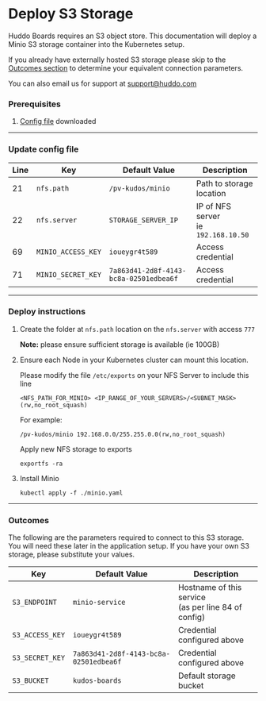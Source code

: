 # Deploy S3 Storage

Huddo Boards requires an S3 object store. This documentation will deploy a Minio S3 storage container into the Kubernetes setup.

If you already have externally hosted S3 storage please skip to the [Outcomes section](minio.md#outcomes) to determine your equivalent connection parameters.

You can also email us for support at [support@huddo.com](mailto:support@huddo.com)

### Prerequisites

1. [Config file](/assets/config/kubernetes/minio.yaml) downloaded

---

### Update config file

| Line | Key                | Default Value                          | Description                             |
| ---- | ------------------ | -------------------------------------- | --------------------------------------- |
| 21   | `nfs.path`         | `/pv-kudos/minio`                      | Path to storage location                |
| 22   | `nfs.server`       | `STORAGE_SERVER_IP`                    | IP of NFS server</br>ie `192.168.10.50` |
| 69   | `MINIO_ACCESS_KEY` | `ioueygr4t589`                         | Access credential                       |
| 71   | `MINIO_SECRET_KEY` | `7a863d41-2d8f-4143-bc8a-02501edbea6f` | Access credential                       |

---

### Deploy instructions

1.  Create the folder at `nfs.path` location on the `nfs.server` with access `777`

    **Note:** please ensure sufficient storage is available (ie 100GB)

1.  Ensure each Node in your Kubernetes cluster can mount this location.

    Please modify the file `/etc/exports` on your NFS Server to include this line

        <NFS_PATH_FOR_MINIO> <IP_RANGE_OF_YOUR_SERVERS>/<SUBNET_MASK>(rw,no_root_squash)

    For example:

        /pv-kudos/minio 192.168.0.0/255.255.0.0(rw,no_root_squash)

    Apply new NFS storage to exports

        exportfs -ra

1.  Install Minio

        kubectl apply -f ./minio.yaml

---

### Outcomes

The following are the parameters required to connect to this S3 storage. You will need these later in the application setup. If you have your own S3 storage, please substitute your values.

| Key             | Default Value                          | Description                                             |
| --------------- | -------------------------------------- | ------------------------------------------------------- |
| `S3_ENDPOINT`   | `minio-service`                        | Hostname of this service</br>(as per line 84 of config) |
| `S3_ACCESS_KEY` | `ioueygr4t589`                         | Credential configured above                             |
| `S3_SECRET_KEY` | `7a863d41-2d8f-4143-bc8a-02501edbea6f` | Credential configured above                             |
| `S3_BUCKET`     | `kudos-boards`                         | Default storage bucket                                  |
